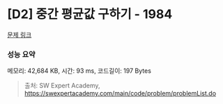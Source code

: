 # [D2] 중간 평균값 구하기 - 1984 

[문제 링크](https://swexpertacademy.com/main/code/problem/problemDetail.do?contestProbId=AV5Pw_-KAdcDFAUq) 

### 성능 요약

메모리: 42,684 KB, 시간: 93 ms, 코드길이: 197 Bytes



> 출처: SW Expert Academy, https://swexpertacademy.com/main/code/problem/problemList.do